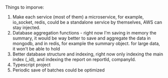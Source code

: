 Things to imporve:

1. Make each service (most of them) a microservice, for example, io_socket, redis, could be a standalone service by themselves, AWS can stay injected.
2. Database aggregation functions - right now I'm saving in memory the summary, it would be way better to save and aggregate the data in mongodb, and in redis, for example
   the summary object. for large data, it won't be able to hold
3. Better database structure and indexing, right now only indexing the main index (\_id), and indexing the report on reportId, companyId.
4. Typescript project
5. Periodic save of batches could be optimized
